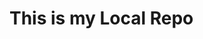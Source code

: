 
# This is my Local Repo






























































































































